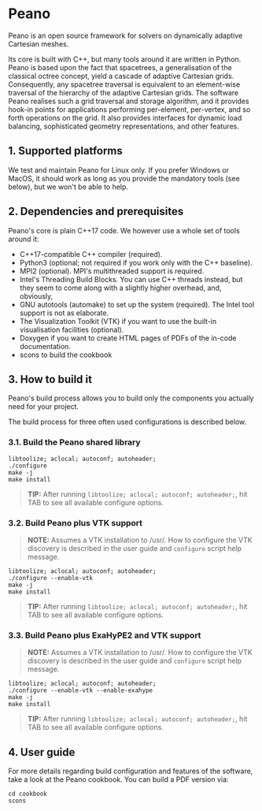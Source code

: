 #  Peano

Peano is an open source framework for solvers on dynamically adaptive
Cartesian meshes.

Its core is built with C++, but many tools around it are written in Python.
Peano  is based upon the fact that spacetrees, a generalisation of the classical octree concept, yield a cascade of adaptive Cartesian grids. Consequently, any spacetree traversal is equivalent to an element-wise traversal of the hierarchy of the adaptive Cartesian grids. The software Peano  realises such a grid traversal and storage algorithm, and it provides hook-in points for applications performing per-element, per-vertex, and so forth operations on the grid. It also provides interfaces for dynamic load balancing, sophisticated geometry representations, and other features.

## 1. Supported platforms

We test and maintain Peano  for Linux only.
If you prefer Windows or MacOS, it should work as long as you provide the
mandatory tools (see below), but we won't be able to help.

## 2. Dependencies and prerequisites

Peano's core is plain C++17 code. 
We however use a whole set of tools around it:

*  C++17-compatible C++ compiler (required).
*  Python3 (optional; not required if you work only with the C++ baseline).
*  MPI2 (optional). MPI's multithreaded support is required.
*  Intel's Threading  Build Blocks. You can use C++ threads instead, but they seem to come along with a slightly higher overhead, and, obviously,
*  GNU autotools (automake) to set up the system (required). The Intel tool support is not as elaborate.
*  The Visualization Toolkit (VTK) if you want to use the built-in visualisation facilities (optional).
*  Doxygen if you want to create HTML pages of PDFs of the in-code documentation.
*  scons to build the cookbook

## 3. How to build it

Peano's build process allows you to build only
the components you actually need for your project.

The build process for three often used configurations 
is described below.


### 3.1. Build the Peano shared library

```shell
libtoolize; aclocal; autoconf; autoheader;
./configure
make -j
make install
```
> **TIP:** After running ``libtoolize; aclocal; autoconf; autoheader;``, hit TAB to see all available configure options.

### 3.2.  Build Peano plus VTK support

> **NOTE:** Assumes a VTK installation to /usr/. How to configure the VTK discovery is described in the user guide and `configure` script help message.

```shell
libtoolize; aclocal; autoconf; autoheader;
./configure --enable-vtk
make -j
make install
```

> **TIP:** After running ``libtoolize; aclocal; autoconf; autoheader;``, hit TAB to see all available configure options.

### 3.3.  Build Peano plus ExaHyPE2 and VTK support

> **NOTE:** Assumes a VTK installation to /usr/. How to configure the VTK discovery is described in the user guide and `configure` script help message.

```shell
libtoolize; aclocal; autoconf; autoheader;
./configure --enable-vtk --enable-exahype
make -j
make install
```

> **TIP:** After running ``libtoolize; aclocal; autoconf; autoheader;``, hit TAB to see all available configure options.

## 4. User guide

For more details regarding build configuration and features of the
software, take a look at the Peano cookbook. You can build a PDF version via:

```shell
cd cookbook
scons 
```

